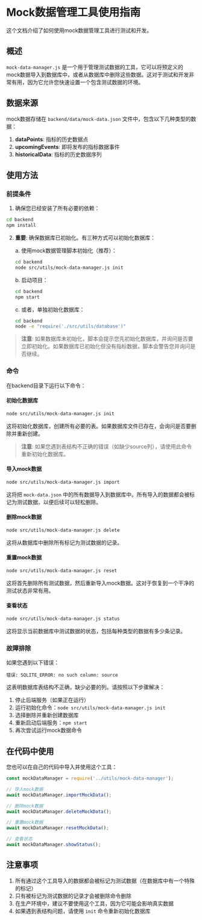# Mock数据管理工具使用指南

这个文档介绍了如何使用mock数据管理工具进行测试和开发。

## 概述

`mock-data-manager.js` 是一个用于管理测试数据的工具，它可以将预定义的mock数据导入到数据库中，或者从数据库中删除这些数据。这对于测试和开发非常有用，因为它允许您快速设置一个包含测试数据的环境。

## 数据来源

mock数据存储在 `backend/data/mock-data.json` 文件中，包含以下几种类型的数据：

1. **dataPoints**: 指标的历史数据点
2. **upcomingEvents**: 即将发布的指标数据事件
3. **historicalData**: 指标的历史数据序列

## 使用方法

### 前提条件

1. 确保您已经安装了所有必要的依赖：

```bash
cd backend
npm install
```

2. **重要**: 确保数据库已初始化。有三种方式可以初始化数据库：

   a. 使用mock数据管理脚本初始化（推荐）：
   ```bash
   cd backend
   node src/utils/mock-data-manager.js init
   ```
   
   b. 启动项目：
   ```bash
   cd backend
   npm start
   ```
   
   c. 或者，单独初始化数据库：
   ```bash
   cd backend
   node -e "require('./src/utils/database')"
   ```

> **注意**: 如果数据库未初始化，脚本会提示您先初始化数据库，并询问是否要立即初始化。如果数据库已初始化但没有指标数据，脚本会警告您并询问是否继续。

### 命令

在backend目录下运行以下命令：

#### 初始化数据库

```bash
node src/utils/mock-data-manager.js init
```

这将初始化数据库，创建所有必要的表。如果数据库文件已存在，会询问是否要删除并重新创建。

> **注意**: 如果您遇到表结构不正确的错误（如缺少source列），请使用此命令重新初始化数据库。

#### 导入mock数据

```bash
node src/utils/mock-data-manager.js import
```

这将把 `mock-data.json` 中的所有数据导入到数据库中。所有导入的数据都会被标记为测试数据，以便后续可以轻松删除。

#### 删除mock数据

```bash
node src/utils/mock-data-manager.js delete
```

这将从数据库中删除所有标记为测试数据的记录。

#### 重置mock数据

```bash
node src/utils/mock-data-manager.js reset
```

这将首先删除所有测试数据，然后重新导入mock数据。这对于恢复到一个干净的测试状态非常有用。

#### 查看状态

```bash
node src/utils/mock-data-manager.js status
```

这将显示当前数据库中测试数据的状态，包括每种类型的数据有多少条记录。

### 故障排除

如果您遇到以下错误：

```
错误: SQLITE_ERROR: no such column: source
```

这表明数据库表结构不正确，缺少必要的列。请按照以下步骤解决：

1. 停止后端服务（如果正在运行）
2. 运行初始化命令：`node src/utils/mock-data-manager.js init`
3. 选择删除并重新创建数据库
4. 重新启动后端服务：`npm start`
5. 再次尝试运行mock数据命令

## 在代码中使用

您也可以在自己的代码中导入并使用这个工具：

```javascript
const mockDataManager = require('../utils/mock-data-manager');

// 导入mock数据
await mockDataManager.importMockData();

// 删除mock数据
await mockDataManager.deleteMockData();

// 重置mock数据
await mockDataManager.resetMockData();

// 查看状态
await mockDataManager.showStatus();
```

## 注意事项

1. 所有通过这个工具导入的数据都会被标记为测试数据（在数据库中有一个特殊的标记）
2. 只有被标记为测试数据的记录才会被删除命令删除
3. 在生产环境中，建议不要使用这个工具，因为它可能会影响真实数据
4. 如果遇到表结构问题，请使用 `init` 命令重新初始化数据库